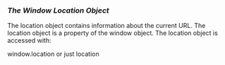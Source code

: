 ### ***The Window Location Object***
The location object contains information about the current URL.
The location object is a property of the window object.
The location object is accessed with:

window.location or just location


